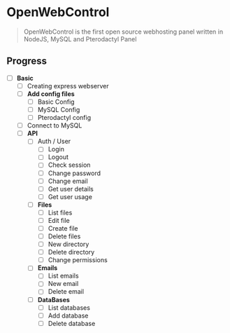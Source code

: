 # OpenWebControl
> OpenWebControl is the first open source webhosting panel written in NodeJS, MySQL and Pterodactyl Panel

## Progress
- [ ] **Basic**
  - [ ] Creating express webserver
  - [ ] **Add config files**
      - [ ] Basic Config
      - [ ] MySQL Config
      - [ ] Pterodactyl config
  - [ ] Connect to MySQL
  - [ ] **API**
    - [ ] Auth / User
      - [ ] Login
      - [ ] Logout
      - [ ] Check session
      - [ ] Change password
      - [ ] Change email
      - [ ] Get user details
      - [ ] Get user usage
     - [ ] **Files**
        - [ ] List files
        - [ ] Edit file
        - [ ] Create file
        - [ ] Delete files
        - [ ] New directory
        - [ ] Delete directory
        - [ ] Change permissions
     - [ ] **Emails**
        - [ ] List emails
        - [ ] New email
        - [ ] Delete email
     - [ ] **DataBases**
        - [ ] List databases
        - [ ] Add database
        - [ ] Delete database
